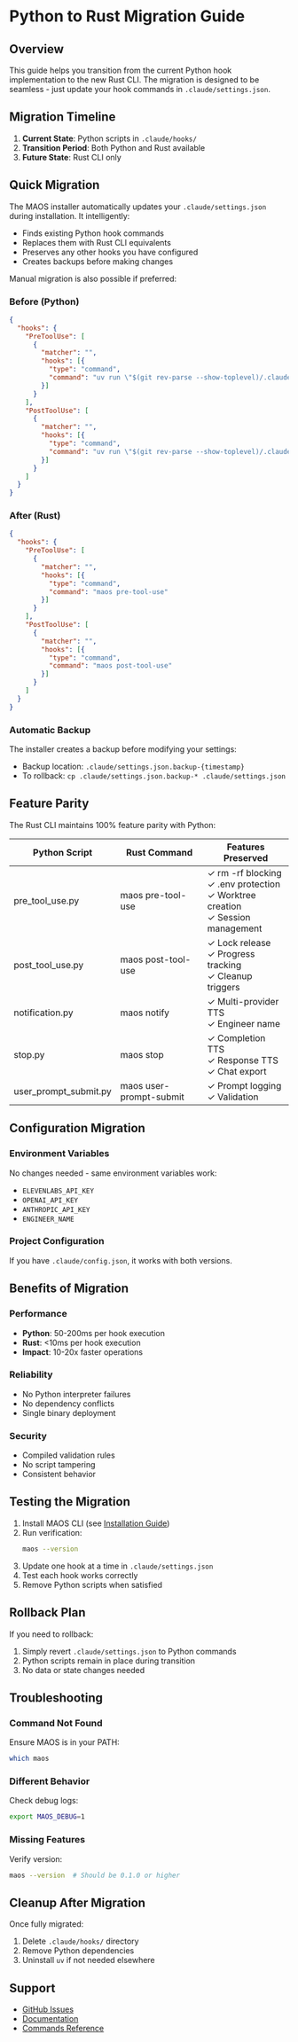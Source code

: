 # Python to Rust Migration Guide

## Overview

This guide helps you transition from the current Python hook implementation to the new Rust CLI. The migration is designed to be seamless - just update your hook commands in `.claude/settings.json`.

## Migration Timeline

1. **Current State**: Python scripts in `.claude/hooks/`
2. **Transition Period**: Both Python and Rust available
3. **Future State**: Rust CLI only

## Quick Migration

The MAOS installer automatically updates your `.claude/settings.json` during installation. It intelligently:
- Finds existing Python hook commands
- Replaces them with Rust CLI equivalents
- Preserves any other hooks you have configured
- Creates backups before making changes

Manual migration is also possible if preferred:

### Before (Python)
```json
{
  "hooks": {
    "PreToolUse": [
      {
        "matcher": "",
        "hooks": [{
          "type": "command",
          "command": "uv run \"$(git rev-parse --show-toplevel)/.claude/hooks/pre_tool_use.py\""
        }]
      }
    ],
    "PostToolUse": [
      {
        "matcher": "",
        "hooks": [{
          "type": "command",
          "command": "uv run \"$(git rev-parse --show-toplevel)/.claude/hooks/post_tool_use.py\""
        }]
      }
    ]
  }
}
```

### After (Rust)
```json
{
  "hooks": {
    "PreToolUse": [
      {
        "matcher": "",
        "hooks": [{
          "type": "command",
          "command": "maos pre-tool-use"
        }]
      }
    ],
    "PostToolUse": [
      {
        "matcher": "",
        "hooks": [{
          "type": "command",
          "command": "maos post-tool-use"
        }]
      }
    ]
  }
}
```

### Automatic Backup

The installer creates a backup before modifying your settings:
- Backup location: `.claude/settings.json.backup-{timestamp}`
- To rollback: `cp .claude/settings.json.backup-* .claude/settings.json`

## Feature Parity

The Rust CLI maintains 100% feature parity with Python:

| Python Script | Rust Command | Features Preserved |
|--------------|--------------|-------------------|
| pre_tool_use.py | maos pre-tool-use | ✓ rm -rf blocking<br>✓ .env protection<br>✓ Worktree creation<br>✓ Session management |
| post_tool_use.py | maos post-tool-use | ✓ Lock release<br>✓ Progress tracking<br>✓ Cleanup triggers |
| notification.py | maos notify | ✓ Multi-provider TTS<br>✓ Engineer name |
| stop.py | maos stop | ✓ Completion TTS<br>✓ Response TTS<br>✓ Chat export |
| user_prompt_submit.py | maos user-prompt-submit | ✓ Prompt logging<br>✓ Validation |

## Configuration Migration

### Environment Variables
No changes needed - same environment variables work:
- `ELEVENLABS_API_KEY`
- `OPENAI_API_KEY`
- `ANTHROPIC_API_KEY`
- `ENGINEER_NAME`

### Project Configuration
If you have `.claude/config.json`, it works with both versions.

## Benefits of Migration

### Performance
- **Python**: 50-200ms per hook execution
- **Rust**: <10ms per hook execution
- **Impact**: 10-20x faster operations

### Reliability
- No Python interpreter failures
- No dependency conflicts
- Single binary deployment

### Security
- Compiled validation rules
- No script tampering
- Consistent behavior

## Testing the Migration

1. Install MAOS CLI (see [Installation Guide](./installation.md))
2. Run verification:
   ```bash
   maos --version
   ```
3. Update one hook at a time in `.claude/settings.json`
4. Test each hook works correctly
5. Remove Python scripts when satisfied

## Rollback Plan

If you need to rollback:
1. Simply revert `.claude/settings.json` to Python commands
2. Python scripts remain in place during transition
3. No data or state changes needed

## Troubleshooting

### Command Not Found
Ensure MAOS is in your PATH:
```bash
which maos
```

### Different Behavior
Check debug logs:
```bash
export MAOS_DEBUG=1
```

### Missing Features
Verify version:
```bash
maos --version  # Should be 0.1.0 or higher
```

## Cleanup After Migration

Once fully migrated:
1. Delete `.claude/hooks/` directory
2. Remove Python dependencies
3. Uninstall `uv` if not needed elsewhere

## Support

- [GitHub Issues](https://github.com/clafollett/maos/issues)
- [Documentation](../README.md)
- [Commands Reference](./commands.md)